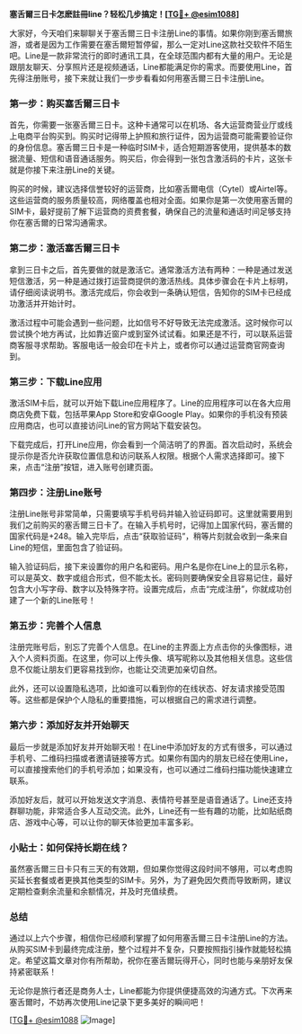 **塞舌爾三日卡怎麽註冊line？轻松几步搞定！[[TG💪+ @esim1088](https://t.me/s/esim1088)]**

大家好，今天咱们来聊聊关于塞舌爾三日卡注册Line的事情。如果你刚到塞舌爾旅游，或者是因为工作需要在塞舌爾短暂停留，那么一定对Line这款社交软件不陌生吧。Line是一款非常流行的即时通讯工具，在全球范围内都有大量的用户。无论是跟朋友聊天、分享照片还是视频通话，Line都能满足你的需求。而要使用Line，首先得注册账号，接下来就让我们一步步看看如何用塞舌爾三日卡注册Line。

### 第一步：购买塞舌爾三日卡

首先，你需要一张塞舌爾三日卡。这种卡通常可以在机场、各大运营商营业厅或线上电商平台购买到。购买时记得带上护照和旅行证件，因为运营商可能需要验证你的身份信息。塞舌爾三日卡是一种临时SIM卡，适合短期游客使用，提供基本的数据流量、短信和语音通话服务。购买后，你会得到一张包含激活码的卡片，这张卡就是你接下来注册Line的关键。

购买的时候，建议选择信誉较好的运营商，比如塞舌爾电信（Cytel）或Airtel等。这些运营商的服务质量较高，网络覆盖也相对全面。如果你是第一次使用塞舌爾的SIM卡，最好提前了解下运营商的资费套餐，确保自己的流量和通话时间足够支持你在塞舌爾的日常沟通需求。

### 第二步：激活塞舌爾三日卡

拿到三日卡之后，首先要做的就是激活它。通常激活方法有两种：一种是通过发送短信激活，另一种是通过拨打运营商提供的激活热线。具体步骤会在卡片上标明，请仔细阅读说明书。激活完成后，你会收到一条确认短信，告知你的SIM卡已经成功激活并开始计时。

激活过程中可能会遇到一些问题，比如信号不好导致无法完成激活。这时候你可以尝试换个地方再试，比如靠近窗户或到室外试试看。如果还是不行，可以联系运营商客服寻求帮助。客服电话一般会印在卡片上，或者你可以通过运营商官网查询到。

### 第三步：下载Line应用

激活SIM卡后，就可以开始下载Line应用程序了。Line的应用程序可以在各大应用商店免费下载，包括苹果App Store和安卓Google Play。如果你的手机没有预装应用商店，也可以直接访问Line的官方网站下载安装包。

下载完成后，打开Line应用，你会看到一个简洁明了的界面。首次启动时，系统会提示你是否允许获取位置信息和访问联系人权限。根据个人需求选择即可。接下来，点击“注册”按钮，进入账号创建页面。

### 第四步：注册Line账号

注册Line账号非常简单，只需要填写手机号码并输入验证码即可。这里就需要用到我们之前购买的塞舌爾三日卡了。在输入手机号时，记得加上国家代码，塞舌爾的国家代码是+248。输入完毕后，点击“获取验证码”，稍等片刻就会收到一条来自Line的短信，里面包含了验证码。

输入验证码后，接下来设置你的用户名和密码。用户名是你在Line上的显示名称，可以是英文、数字或组合形式，但不能太长。密码则要确保安全且容易记住，最好包含大小写字母、数字以及特殊字符。设置完成后，点击“完成注册”，你就成功创建了一个新的Line账号！

### 第五步：完善个人信息

注册完账号后，别忘了完善个人信息。在Line的主界面上方点击你的头像图标，进入个人资料页面。在这里，你可以上传头像、填写昵称以及其他相关信息。这些信息不仅能让朋友们更容易找到你，也能让交流更加亲切自然。

此外，还可以设置隐私选项，比如谁可以看到你的在线状态、好友请求接受范围等。这些都是保护个人隐私的重要措施，可以根据自己的需求进行调整。

### 第六步：添加好友并开始聊天

最后一步就是添加好友并开始聊天啦！在Line中添加好友的方式有很多，可以通过手机号、二维码扫描或者邀请链接等方式。如果你有国内的朋友已经在使用Line，可以直接搜索他们的手机号添加；如果没有，也可以通过二维码扫描功能快速建立联系。

添加好友后，就可以开始发送文字消息、表情符号甚至是语音通话了。Line还支持群聊功能，非常适合多人互动交流。此外，Line还有一些有趣的功能，比如贴纸商店、游戏中心等，可以让你的聊天体验更加丰富多彩。

### 小贴士：如何保持长期在线？

虽然塞舌爾三日卡只有三天的有效期，但如果你觉得这段时间不够用，可以考虑购买延长套餐或者更换其他类型的SIM卡。另外，为了避免因欠费而导致断网，建议定期检查剩余流量和余额情况，并及时充值续费。

### 总结

通过以上六个步骤，相信你已经顺利掌握了如何用塞舌爾三日卡注册Line的方法。从购买SIM卡到最终完成注册，整个过程并不复杂，只要按照指引操作就能轻松搞定。希望这篇文章对你有所帮助，祝你在塞舌爾玩得开心，同时也能与亲朋好友保持紧密联系！

无论你是旅行者还是商务人士，Line都能为你提供便捷高效的沟通方式。下次再来塞舌爾时，不妨再次使用Line记录下更多美好的瞬间吧！

[[TG💪+ @esim1088](https://t.me/s/esim1088) ![Image](https://i.postimg.cc/4NQfJmqS/Snipaste-2025-05-13-00-14-12.png)]
